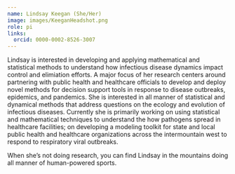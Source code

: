 ```yaml
---
name: Lindsay Keegan (She/Her)
image: images/KeeganHeadshot.png
role: pi
links:
  orcid: 0000-0002-8526-3007
---
```


Lindsay is interested in developing and applying mathematical and statistical methods to understand how infectious disease dynamics impact control and elimiation efforts. A major focus of her research centers around partnering with public health and healthcare officials to develop and deploy novel methods for decision support tools in response to disease outbreaks, epidemics, and pandemics. She is interested in all manner of statistical and dynamical methods that address questions on the ecology and evolution of infectious diseases. Currently she is primarily working on using statistical and mathematical techniques to understand the how pathogens spread in healthcare facilities; on developing a modeling toolkit for state and local public health and healthcare organizations across the intermountain west to respond to respiratory viral outbreaks.  

When she’s not doing research, you can find Lindsay in the mountains doing all manner of human-powered sports.
